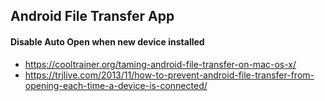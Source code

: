 

## Android File Transfer App
#### Disable Auto Open when new device installed
* https://cooltrainer.org/taming-android-file-transfer-on-mac-os-x/
* https://trjlive.com/2013/11/how-to-prevent-android-file-transfer-from-opening-each-time-a-device-is-connected/
